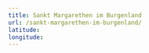 ```yaml
---
title: Sankt Margarethen im Burgenland
url: /sankt-margarethen-im-burgenland/
latitude: 
longitude: 
---
```

